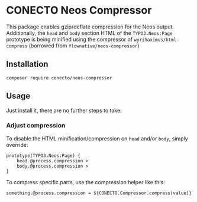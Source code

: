# CONECTO Neos Compressor

This package enables gzip/deflate compression for the Neos output.
Additionally, the `head` and `body` section HTML of the `TYPO3.Neos:Page` prototype is being minified using the compressor of `wyrihaximus/html-compress` (borrowed from `flownative/neos-compressor`)

## Installation

`composer require conecto/neos-compressor`

## Usage

Just install it, there are no further steps to take.

### Adjust compression

To disable the HTML minification/compression on `head` and/or `body`, simply override:

```
prototype(TYPO3.Neos:Page) {
	head.@process.compression >
	body.@process.compression >
}
```

To compress specific parts, use the compression helper like this:

```
something.@process.compression = ${CONECTO.Compressor.compress(value)}
```

